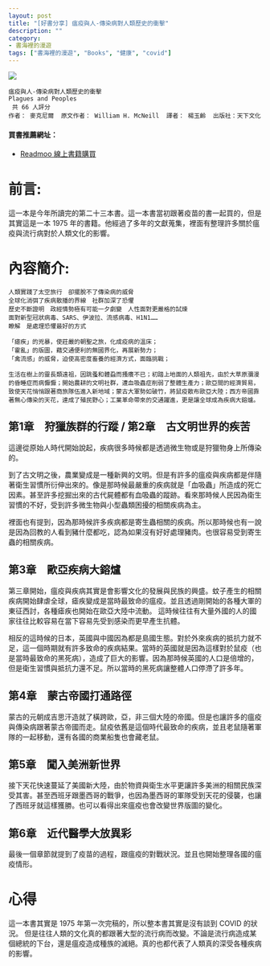 ```yaml
---
layout: post
title: "[好書分享] 瘟疫與人-傳染病對人類歷史的衝擊"
description: ""
category: 
- 書海裡的漫遊
tags: ["書海裡的漫遊", "Books", "健康", "covid"]
---
```


<div><a href="https://moo.im/a/24ipqZ" title="瘟疫與人"><img src="https://cdn.readmoo.com/cover/bg/d7bfk8c_210x315.jpg?v=0" /></a></div>




```
瘟疫與人-傳染病對人類歷史的衝擊
Plagues and Peoples
 共 66 人評分
作者： 麥克尼爾  原文作者： William H. McNeill  譯者： 楊玉齡  出版社：天下文化 
```

#### 買書推薦網址：

- [Readmoo 線上書籍購買](https://moo.im/a/24ipqZ)

# 前言:

這一本是今年所讀完的第二十三本書。這一本書當初跟著疫苗的書一起買的，但是其實這是一本 1975 年的書籍。他經過了多年的文獻蒐集，裡面有整理許多關於瘟疫與流行病對於人類文化的影響。



# 內容簡介:

```
人類實踐了太空旅行　卻擺脫不了傳染病的威脅
全球化消弭了疾病散播的界線　社群加深了恐懼   
歷史不斷證明　政經情勢極有可能一夕劇變　人性面對更嚴格的試煉
面對新型冠狀病毒、SARS、伊波拉、流感病毒、H1N1……
瞭解　是處理恐懼最好的方式 

「瘧疾」的兇暴，使莊嚴的朝聖之旅，化成疫病的溫床；
「霍亂」的版圖，藉交通便利的無國界化，再展新勢力；
「禽流感」的威脅，迫使高密度畜養的經濟方式，面臨挑戰； 

生活在樹上的靈長類遠祖，因跳蚤和體蝨而搔癢不已；初踏上地面的人類祖先，由於大草原瀰漫的昏睡症而病懨懨；開始農耕的文明社群，遭血吸蟲症削弱了整體生產力；歐亞間的經濟貿易，致使天花悄悄跟著商旅隊伍進入新地域；蒙古大軍勢如破竹，將鼠疫散布歐亞大陸；西方帝國靠著無心傳染的天花，達成了殖民野心；工業革命帶來的交通躍進，更是讓全球成為疾病大鎔爐。 
```



## 第1章　狩獵族群的行蹤 / 第2章　古文明世界的疾苦

這邊從原始人時代開始說起，疾病很多時候都是透過微生物或是狩獵物身上所傳染的。

到了古文明之後，農業變成是一種新興的文明。但是有許多的瘟疫與疾病都是伴隨著衛生習慣所衍伸出來的。像是那時候最嚴重的疾病就是「血吸蟲」所造成的死亡因素。甚至許多挖掘出來的古代屍體都有血吸蟲的蹤跡。看來那時候人民因為衛生習慣的不好，受到許多微生物與小型蟲類困擾的相關疾病為主。

裡面也有提到，因為那時候許多疾病都是寄生蟲相關的疾病。所以那時候也有一說是因為回教的人看到豬什麼都吃，認為如果沒有好好處理豬肉。也很容易受到寄生蟲的相關疾病。

## 第3章　歐亞疾病大鎔爐

第三章開始，瘟疫與疾病其實是會影響文化的發展與民族的興盛。蚊子產生的相關疾病開始肆虐全球，瘧疾變成是當時最致命的瘟疫。並且透過剛開始的各種大軍的東征西討，各種瘧疾也開始在歐亞大陸中流動。 這時候往往有大量外國的人的國家往往比較容易在當下容易先受到感染而更早產生抗體。

相反的這時候的日本，英國與中國因為都是島國生態。對於外來疾病的抵抗力就不足，這一個時期就有許多致命的疾病結果。當時的英國就是因為這樣對於鼠疫（也是當時最致命的黑死病），造成了巨大的影響。因為那時候英國的人口是倍增的，但是衛生習慣與抵抗力還不足。所以當時的黑死病讓整體人口停滯了許多年。

## 第4章　蒙古帝國打通路徑

蒙古的元朝成吉思汗造就了橫跨歐，亞，非三個大陸的帝國。但是也讓許多的瘟疫與傳染病跟著蒙古帝國而走。鼠疫依舊是這個時代最致命的疾病，並且老鼠隨著軍隊的一起移動，還有各國的商業船隻也會藏老鼠。

## 第5章　闖入美洲新世界

接下天花快速蔓延了美國新大陸，由於物資與衛生水平更讓許多美洲的相關民族深受其害。甚至西班牙跟墨西哥的戰爭，也因為墨西哥的軍隊受到天花的侵襲，也讓了西班牙就這樣獲勝。也可以看得出來瘟疫也會改變世界版圖的變化。

## 第6章　近代醫學大放異彩

最後一個章節就提到了疫苗的過程，跟瘟疫的對戰狀況。並且也開始整理各國的瘟疫情形。


# 心得

這一本書其實是 1975 年第一次完稿的，所以整本書其實是沒有談到 COVID 的狀況。 但是往往人類的文化真的都跟著大型的流行病而改變。不論是流行病造成某個總統的下台，還是瘟疫造成種族的滅絕。真的也都代表了人類真的深受各種疾病的影響。



